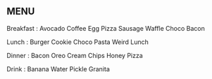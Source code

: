 ## MENU


Breakfast : 
	Avocado Coffee 
	Egg Pizza
	Sausage Waffle
	Choco Bacon

Lunch : 
	Burger Cookie
	Choco Pasta
	Weird Lunch
	
Dinner :
Bacon Oreo
Cream Chips
Honey Pizza

Drink :
Banana Water 
Pickle Granita
